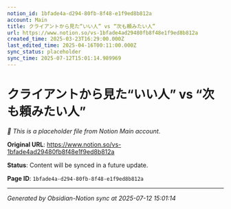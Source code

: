 ```yaml
---
notion_id: 1bfade4a-d294-80fb-8f48-e1f9ed8b812a
account: Main
title: クライアントから見た“いい人” vs “次も頼みたい人”
url: https://www.notion.so/vs-1bfade4ad29480fb8f48e1f9ed8b812a
created_time: 2025-03-23T16:29:00.000Z
last_edited_time: 2025-04-16T00:11:00.000Z
sync_status: placeholder
sync_time: 2025-07-12T15:01:14.989969
---
```


# クライアントから見た“いい人” vs “次も頼みたい人”

*🔄 This is a placeholder file from Notion Main account.*

**Original URL**: https://www.notion.so/vs-1bfade4ad29480fb8f48e1f9ed8b812a

**Status**: Content will be synced in a future update.

**Page ID**: `1bfade4a-d294-80fb-8f48-e1f9ed8b812a`

---

*Generated by Obsidian-Notion sync at 2025-07-12 15:01:14*
